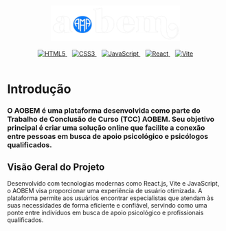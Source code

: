 <div align="center">
    <a href="#" title="Site oficial do AOBEM" target="_blank" rel='noopener noreferrer'>
        <img src="public/dark_logotipo.png" width="300" alt="Site oficial do AOBEM">
    </a>
</div>&nbsp;

<div align="center" style="display: inline_block;">
    <a href="https://developer.mozilla.org/pt-BR/docs/Web/HTML" title="HTML | MDN" target="_blank" rel='noopener noreferrer'>
        <img alt="HTML5" src="https://skillicons.dev/icons?i=html" />
    </a>
    &nbsp;&nbsp;
    <a href="https://developer.mozilla.org/pt-BR/docs/Web/CSS" title="CSS | MDN" target="_blank" rel='noopener noreferrer'>
        <img alt="CSS3" src="https://skillicons.dev/icons?i=css" />
    </a>
    &nbsp;&nbsp;
    <a href="https://developer.mozilla.org/pt-BR/docs/Web/JavaScript" title="JavaScript | MDN" target="_blank" rel='noopener noreferrer'>
        <img alt="JavaScript" src="https://skillicons.dev/icons?i=js" />
    </a>
    &nbsp;&nbsp;
    <a href="https://react.dev/" title="React | DOC" target="_blank" rel='noopener noreferrer'>
        <img alt="React" src="https://skillicons.dev/icons?i=react" />
    </a>
    &nbsp;&nbsp;
    <a href="https://vitejs.dev/guide/" title="Vite | GUIDE" target="_blank" rel='noopener noreferrer'>
        <img alt="Vite" src="https://skillicons.dev/icons?i=vite" />
    </a>
</div><br>

<!-- <div align="center">
    <h1>AOBEM</h1>
</div> -->

# Introdução

### O AOBEM é uma plataforma desenvolvida como parte do Trabalho de Conclusão de Curso (TCC) AOBEM. Seu objetivo principal é criar uma solução online que facilite a conexão entre pessoas em busca de apoio psicológico e psicólogos qualificados.

## Visão Geral do Projeto

Desenvolvido com tecnologias modernas como React.js, Vite e JavaScript, o AOBEM visa proporcionar uma experiência de usuário otimizada. A plataforma permite aos usuários encontrar especialistas que atendam às suas necessidades de forma eficiente e confiável, servindo como uma ponte entre indivíduos em busca de apoio psicológico e profissionais qualificados.